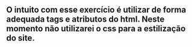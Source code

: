 <h2>O intuito com esse exercício é utilizar de forma adequada tags e atributos do html. 
Neste momento não utilizarei o css para a estilização do site.</h2>